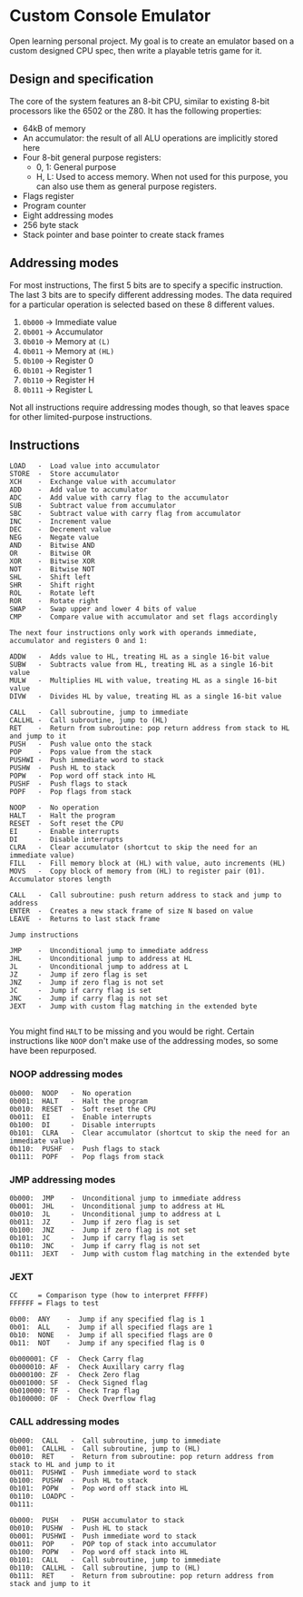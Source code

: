 # Custom Console Emulator

Open learning personal project. My goal is to create an emulator based on a custom designed CPU spec, then write a playable tetris game for it.

## Design and specification

The core of the system features an 8-bit CPU, similar to existing 8-bit processors like the 6502 or the Z80. It has the following properties:

* 64kB of memory
* An accumulator: the result of all ALU operations are implicitly stored here
* Four 8-bit general purpose registers:
    * 0, 1: General purpose
    * H, L: Used to access memory. When not used for this purpose, you can also use them as general purpose registers.
* Flags register
* Program counter
* Eight addressing modes
* 256 byte stack
* Stack pointer and base pointer to create stack frames

## Addressing modes

For most instructions, The first 5 bits are to specify a specific instruction. The last 3 bits are to specify different addressing modes. The data required for a particular operation is selected based on these 8 different values.

1. `0b000` -> Immediate value
1. `0b001` -> Accumulator
1. `0b010` -> Memory at `(L)`
1. `0b011` -> Memory at `(HL)`
1. `0b100` -> Register 0
1. `0b101` -> Register 1
1. `0b110` -> Register H
1. `0b111` -> Register L

Not all instructions require addressing modes though, so that leaves space for other limited-purpose instructions.

## Instructions

```
LOAD   -  Load value into accumulator
STORE  -  Store accumulator
XCH    -  Exchange value with accumulator
ADD    -  Add value to accumulator
ADC    -  Add value with carry flag to the accumulator
SUB    -  Subtract value from accumulator
SBC    -  Subtract value with carry flag from accumulator
INC    -  Increment value
DEC    -  Decrement value
NEG    -  Negate value
AND    -  Bitwise AND
OR     -  Bitwise OR
XOR    -  Bitwise XOR
NOT    -  Bitwise NOT
SHL    -  Shift left
SHR    -  Shift right
ROL    -  Rotate left
ROR    -  Rotate right
SWAP   -  Swap upper and lower 4 bits of value
CMP    -  Compare value with accumulator and set flags accordingly

The next four instructions only work with operands immediate, accumulator and registers 0 and 1:

ADDW   -  Adds value to HL, treating HL as a single 16-bit value
SUBW   -  Subtracts value from HL, treating HL as a single 16-bit value
MULW   -  Multiplies HL with value, treating HL as a single 16-bit value
DIVW   -  Divides HL by value, treating HL as a single 16-bit value

CALL   -  Call subroutine, jump to immediate
CALLHL -  Call subroutine, jump to (HL)
RET    -  Return from subroutine: pop return address from stack to HL and jump to it
PUSH   -  Push value onto the stack
POP    -  Pops value from the stack
PUSHWI -  Push immediate word to stack
PUSHW  -  Push HL to stack
POPW   -  Pop word off stack into HL
PUSHF  -  Push flags to stack
POPF   -  Pop flags from stack

NOOP   -  No operation
HALT   -  Halt the program
RESET  -  Soft reset the CPU
EI     -  Enable interrupts
DI     -  Disable interrupts
CLRA   -  Clear accumulator (shortcut to skip the need for an immediate value)
FILL   -  Fill memory block at (HL) with value, auto increments (HL)
MOVS   -  Copy block of memory from (HL) to register pair (01). Accumulator stores length

CALL   -  Call subroutine: push return address to stack and jump to address
ENTER  -  Creates a new stack frame of size N based on value
LEAVE  -  Returns to last stack frame

Jump instructions

JMP    -  Unconditional jump to immediate address
JHL    -  Unconditional jump to address at HL
JL     -  Unconditional jump to address at L
JZ     -  Jump if zero flag is set
JNZ    -  Jump if zero flag is not set
JC     -  Jump if carry flag is set
JNC    -  Jump if carry flag is not set
JEXT   -  Jump with custom flag matching in the extended byte


```

You might find `HALT` to be missing and you would be right. Certain instructions like `NOOP` don't make use of the addressing modes, so some have been repurposed.

### NOOP addressing modes

```
0b000:  NOOP   -  No operation
0b001:  HALT   -  Halt the program
0b010:  RESET  -  Soft reset the CPU
0b011:  EI     -  Enable interrupts
0b100:  DI     -  Disable interrupts
0b101:  CLRA   -  Clear accumulator (shortcut to skip the need for an immediate value)
0b110:  PUSHF  -  Push flags to stack
0b111:  POPF   -  Pop flags from stack
```

### JMP addressing modes

```
0b000:  JMP    -  Unconditional jump to immediate address
0b001:  JHL    -  Unconditional jump to address at HL
0b010:  JL     -  Unconditional jump to address at L
0b011:  JZ     -  Jump if zero flag is set
0b100:  JNZ    -  Jump if zero flag is not set
0b101:  JC     -  Jump if carry flag is set
0b110:  JNC    -  Jump if carry flag is not set
0b111:  JEXT   -  Jump with custom flag matching in the extended byte
```

### JEXT

```
CC     = Comparison type (how to interpret FFFFF)
FFFFFF = Flags to test

0b00:  ANY    -  Jump if any specified flag is 1
0b01:  ALL    -  Jump if all specified flags are 1
0b10:  NONE   -  Jump if all specified flags are 0
0b11:  NOT    -  Jump if any specified flag is 0

0b000001: CF  -  Check Carry flag
0b000010: AF  -  Check Auxillary carry flag
0b000100: ZF  -  Check Zero flag
0b001000: SF  -  Check Signed flag
0b010000: TF  -  Check Trap flag
0b100000: OF  -  Check Overflow flag
```

### CALL addressing modes

```
0b000:  CALL   -  Call subroutine, jump to immediate
0b001:  CALLHL -  Call subroutine, jump to (HL)
0b010:  RET    -  Return from subroutine: pop return address from stack to HL and jump to it
0b011:  PUSHWI -  Push immediate word to stack
0b100:  PUSHW  -  Push HL to stack
0b101:  POPW   -  Pop word off stack into HL
0b110:  LOADPC -  
0b111:  
```

```
0b000:  PUSH   -  PUSH accumulator to stack
0b010:  PUSHW  -  Push HL to stack
0b001:  PUSHWI -  Push immediate word to stack
0b011:  POP    -  POP top of stack into accumulator
0b100:  POPW   -  Pop word off stack into HL
0b101:  CALL   -  Call subroutine, jump to immediate
0b110:  CALLHL -  Call subroutine, jump to (HL)
0b111:  RET    -  Return from subroutine: pop return address from stack and jump to it
```
